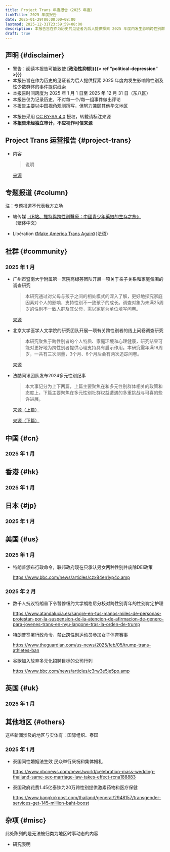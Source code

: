 ```yaml
---
title: Project Trans 年度报告（2025 年度）
linkTitle: 2025 年度报告
date: 2025-01-29T00:00:00+08:00
lastmod: 2025-12-31T23:59:59+08:00
description: 本报告旨在作为历史的见证者为后人提供探索 2025 年度内发生影响跨性别群体的事件提供线索
draft: true
---
```


## 声明 {#disclaimer}

- 警告：阅读本报告可能致使 **[政治性抑郁]({{< ref "political-depression" >}})**
- 本报告旨在作为历史的见证者为后人提供探索 2025 年度内发生影响跨性别及性少数群体的事件提供线索
- 本报告时间跨度为 2025 年 1 月 1 日至 2025 年 12 月 31 日（东八区）
- 本报告仅为记录历史，不对每一个/每一组事件做出评论
- 本报告主要以中国视角观测撰写，但努力兼顾其他华文地区
<!-- 本报告若存在事实性错误的情况，请联系 <admin@project-trans.org>-->
- 本报告采用 [CC BY-SA 4.0] 授权，转载请标注来源
- **本报告未经独立审计，不应视作可信来源**

[cc by-sa 4.0]: https://creativecommons.org/licenses/by-sa/4.0/deed.zh

## Project Trans 运营报告 {#project-trans}

- 内容
  > 说明

  [来源](link)

## 专题报道 {#column}

注：专题报道不代表我方立场

- 端传媒 [《B站、推特與跨性別醫療：中國青少年藥娘的生存之旅》](https://theinitium.com/article/https-theinitium-com-zh-hans-article-20250203-mainland-virtual-communities-underage-transgender)（繁体中文）

- Libération [《Make America Trans Again》](https://www.liberation.fr/idees-et-debats/opinions/make-america-trans-again-par-paul-b-preciado-20250203_7RDIMRB3SFESJGT7PHTNJFXGAQ/)（法语）

## 社群 {#community}

### 2025 年 1 月

- 广州市暨南大学附属第一医院高绿芬团队开展一项关于亲子关系和家庭氛围的调查研究
  > 本研究通过对父母与孩子之间的相处模式的深入了解，更好地探究家庭因素对个人的影响，支持性别不一致孩子的成长。调查对象为未满25周岁的性别不一致人群及其父母，需以家庭为单位填写问卷。

  [来源](https://mp.weixin.qq.com/s/fiTYewxaC1lsde0d22pUtA)

- 北京大学医学人文学院的研究团队开展一项有关跨性别者的线上问卷调查研究
  > 本研究聚焦于跨性别者的个人特质、家庭环境和心理健康，研究结果可能对更好地为跨性别者提供心理支持具有启示作用。本研究需年满18周岁，一共有三次测量，3个月、6个月后会有两次追踪问卷。

  [来源](https://mp.weixin.qq.com/s/IkBACeQAbEITmabv9ZXezg)

- 法酷同讯团队发布2024多元性别纪事
  > 本大事记分为上下两篇，上篇主要聚焦在和多元性别群体相关的政策和态度上，下篇主要聚焦在多元性别社群权益遭遇的多重挑战与可喜的些许进展。

  [来源（上篇）](https://mp.weixin.qq.com/s/Gke0rXjb55IcX9YASvaj_Q)

  [来源（下篇）](https://mp.weixin.qq.com/s/41q_EeH64okf0VGavNtPAg)

## 中国 {#cn}

### 2025 年 1 月

## 香港 {#hk}

### 2025 年 1 月

## 日本 {#jp}

### 2025 年 1 月

## 美国 {#us}

### 2025 年 1 月

- 特朗普颁布行政命令，联邦政府现在只承认男女两种性别并废除DEI政策

  <https://www.bbc.com/news/articles/czx84en1yp4o.amp>

### 2025 年 2 月

- 数千人抗议特朗普下令暂停纽约大学朗格尼分校对跨性别青年的性别肯定护理

  <https://www.atandalucia.es/sangre-en-tus-manos-miles-de-personas-protestan-por-la-suspension-de-la-atencion-de-afirmacion-de-genero-para-jovenes-trans-en-nyu-langone-tras-la-orden-de-trump>

- 特朗普签署行政命令，禁止跨性别运动员参加女子体育赛事

  <https://www.theguardian.com/us-news/2025/feb/05/trump-trans-athletes-ban>

- 谷歌加入放弃多元化招聘目标的公司行列

  <https://www.bbc.com/news/articles/c3rw3e5je5po.amp>

## 英国 {#uk}

### 2025 年 1 月

## 其他地区 {#others}

这些新闻涉及的地区与实体有：国际组织、泰国

### 2025 年 1 月

- 泰国同性婚姻法生效 民众举行庆祝和集体婚礼

  <https://www.nbcnews.com/news/world/celebration-mass-wedding-thailand-same-sex-marriage-law-takes-effect-rcna188883>

- 泰国政府花费1.45亿泰铢为20万跨性别提供激素药物和医疗保健

  <https://www.bangkokpost.com/thailand/general/2948157/transgender-services-get-145-million-baht-boost>

## 杂项 {#misc}

此处陈列的是无法被归类为地区时事动态的内容

- 研究表明

  <link>

